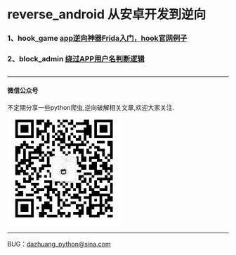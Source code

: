# reverse_android 从安卓开发到逆向
### 1、hook_game [app逆向神器Frida入门，hook官网例子](https://github.com/freedom-wy/reverse_android/tree/master/project/frida_hook/hook_game)
### 2、block_admin [绕过APP用户名判断逻辑]()
##
***
#### 微信公众号
不定期分享一些python爬虫,逆向破解相关文章,欢迎大家关注.  
![微信公众号](gongzhonghao.jpg)
***
BUG：dazhuang_python@sina.com